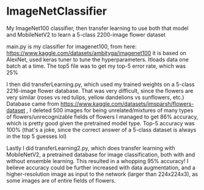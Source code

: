 # ImageNetClassifier
My ImageNet100 classifier, then transfer learning to use both that model and MobileNetV2 to learn a 5-class 2200-image flower dataset

main.py is my classifier for imagenet100, from here: https://www.kaggle.com/datasets/ambityga/imagenet100
it is based on AlexNet, used keras tuner to tune the hyperparameters. Itloads data one batch at a time.
The top5 file was to get my top-5 error rate, which was 25%

I then did transferLearning.py, which used my trained weights on a 5-class 2216-image flower database. That was very difficult, since the flowers are very similar (roses vs red tulips, yellow dandelions vs sunflowers, etc.)
Database came from https://www.kaggle.com/datasets/imsparsh/flowers-dataset , I deleted 500 images for being unrelated/mixtures of many types of flowers/unrecognizable fields of flowers
I managed to get 86% accuracy, which is pretty good given the pretrained model type.
Top-5 accuracy was 100% (that's a joke, since the correct answer of a 5-class dataset is always in the top 5 guesses lol)

Lastly I did transferLearning2.py, which does transfer learning with MobileNetV2, a pretrained database for image classification, both with and without ensemble learning. This resulted in a whopping 95% accuracy!
I believe accuracy could be further increased with data augmentation, and a higher-resolution image as input to the network (larger than 224x224x3), as some images are of entire fields of flowers.
